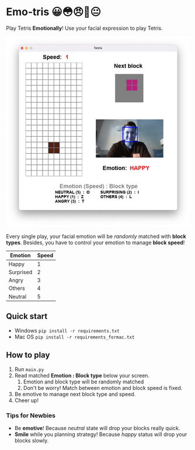 # Emo-tris 😀😳😠🤔😐
Play Tetris **Emotionally**! Use your facial expression to play Tetris. 

![screenshot](screenshot.png)

Every single play, your facial emotion will be *randomly* matched with **block types**. Besides, you have to control your emotion to manage **block speed**!

| Emotion   | Speed |
|-----------|-------|
| Happy     | 1     |
| Surprised | 2     |
| Angry     | 3     |
| Others    | 4     |
| Neutral   | 5     |

## Quick start
- Windows `pip install -r requirements.txt`
- Mac OS `pip install -r requirements_formac.txt`

## How to play
1. Run `main.py`
2. Read matched **Emotion : Block type** below your screen.
   1. Emotion and block type will be randomly matched
   2. Don't be worry! Match between emotion and block speed is fixed.
3. Be emotive to manage next block type and speed.
4. Cheer up!

### Tips for Newbies
- Be **emotive**! Because *neutral* state will drop your blocks really quick.
- **Smile** while you planning strategy! Because *happy* status will drop your blocks slowly.
